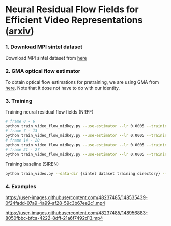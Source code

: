 # Neural Residual Flow Fields for Efficient Video Representations ([arxiv](https://arxiv.org/abs/2201.04329))

### 1. Download MPI sintel dataset 
Download MPI sintel dataset from [here](http://sintel.is.tue.mpg.de/)

### 2. GMA optical flow estimator
To obtain optical flow estimations for pretraining, we are using GMA from [here](https://github.com/zacjiang/GMA). Note that it dose not have to do with our identity.

### 3. Training 
Training neural residual flow fields (NRFF)
```bash
# frame 0 - 6
python train_video_flow_midkey.py --use-estimator --lr 0.0005 --training-step 30000 --data-dir {sintel dataset training directory} --video-name alley_1 --start-frame 0 --num-frames 7 --jpeg-quality 98 --hidden-features 96 --use-estimator --tag start0_jq98_hf96
# frame 7 - 13
python train_video_flow_midkey.py --use-estimator --lr 0.0005 --training-step 30000 --data-dir {sintel dataset training directory} --video-name alley_1 --start-frame 7 --num-frames 7 --jpeg-quality 98 --hidden-features 96 --use-estimator --tag start7_jq98_hf96
# frame 14 - 20
python train_video_flow_midkey.py --use-estimator --lr 0.0005 --training-step 30000 --data-dir {sintel dataset training directory} --video-name alley_1 --start-frame 14 --num-frames 7 --jpeg-quality 98 --hidden-features 96 --use-estimator --tag start14_jq98_hf96
# frame 21 - 27
python train_video_flow_midkey.py --use-estimator --lr 0.0005 --training-step 30000 --data-dir {sintel dataset training directory} --video-name alley_1 --start-frame 21 --num-frames 7 --jpeg-quality 98 --hidden-features 96 --use-estimator --tag start21_jq98_hf96
```

Training baseline (SIREN)
```bash
python train_video.py --data-dir {sintel dataset training directory} --video-name alley_1 --hidden-features 256 --num-frames 28 --lr 0.001 --training-step 30000 --tag baseline_siren_hf256
```

### 4. Examples
https://user-images.githubusercontent.com/48237485/148535439-0f24fadd-07a9-4a99-af28-59c3b67ee2c1.mp4


https://user-images.githubusercontent.com/48237485/148956883-8050fbbc-bfca-4222-8dff-21a6f7492d13.mp4


